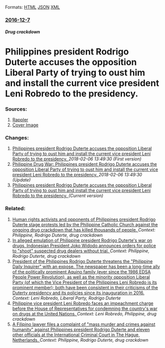 
Formats: [HTML](/news/2016/12/7/philippines-president-rodrigo-duterte-accuses-the-opposition-liberal-party-of-trying-to-oust-him-and-install-the-current-vice-president-leni.html)  [JSON](/news/2016/12/7/philippines-president-rodrigo-duterte-accuses-the-opposition-liberal-party-of-trying-to-oust-him-and-install-the-current-vice-president-leni.json)  [XML](/news/2016/12/7/philippines-president-rodrigo-duterte-accuses-the-opposition-liberal-party-of-trying-to-oust-him-and-install-the-current-vice-president-leni.xml)  

### [2016-12-7](/news/2016/12/7/index.md)

##### Drug crackdown
# Philippines president Rodrigo Duterte accuses the opposition Liberal Party of trying to oust him and install the current vice president Leni Robredo to the presidency. 




### Sources:

1. [Rappler](http://www.rappler.com/nation/154873-duterte-robredo-liberal-party-plot-oust)
1. [Cover Image](https://assets.rappler.com/4341ACD8B119411CA072D268EAC83637/img/A709351203CC476CB23399D54BC69BEC/duterte-cabinet-meeting-20160711-001.jpg)

### Changes:

1. [Philippines president Rodrigo Duterte accuses the opposition Liberal Party of trying to oust him and install the current vice president Leni Robredo to the presidency. ](/news/2016/12/7/philippines-president-rodrigo-duterte-accuses-the-opposition-liberal-party-of-trying-to-oust-him-and-install-the-current-vice-president-le.md) _2018-02-06 13:49:30 (First version)_
2. [Philippine Drug War: Philippines president Rodrigo Duterte accuses the opposition Liberal Party of trying to oust him and install the current vice president Leni Robredo to the presidency. ](/news/2016/12/7/philippine-drug-war-philippines-president-rodrigo-duterte-accuses-the-opposition-liberal-party-of-trying-to-oust-him-and-install-the-curren.md) _2018-02-06 13:49:30 (Update)_
2. [Philippines president Rodrigo Duterte accuses the opposition Liberal Party of trying to oust him and install the current vice president Leni Robredo to the presidency. ](/news/2016/12/7/philippines-president-rodrigo-duterte-accuses-the-opposition-liberal-party-of-trying-to-oust-him-and-install-the-current-vice-president-leni.md) _(Current version)_

### Related:

1. [Human rights activists and opponents of Philippines president Rodrigo Duterte stage protests led by the Philippine Catholic Church against the ongoing drug crackdown that has killed thousands of people. ](/news/2017/11/5/human-rights-activists-and-opponents-of-philippines-president-rodrigo-duterte-stage-protests-led-by-the-philippine-catholic-church-against-t.md) _Context: Philippine, Rodrigo Duterte, drug crackdown_
2. [In alleged emulation of Philippine president Rodrigo Duterte's war on drugs, Indonesian President Joko Widodo announces orders for police to "shoot" suspected drug dealers without trial. ](/news/2017/07/23/in-alleged-emulation-of-philippine-president-rodrigo-duterte-s-war-on-drugs-indonesian-president-joko-widodo-announces-orders-for-police-to.md) _Context: Philippine, Rodrigo Duterte, drug crackdown_
3. [President of the Philippines Rodrigo Duterte threatens the "Philippine Daily Inquirer" with an expose. The newspaper has been a long-time ally of the politically prominent Aquino family (ever since the 1986 EDSA People Power Revolution), as well as the minority opposition Liberal Party (of which the Vice President of the Philippines Leni Robredo is its prominent member); both have been consistent in their criticisms of the Duterty presidency and its policies since its inauguration in 2016. ](/news/2017/07/1/president-of-the-philippines-rodrigo-duterte-threatens-the-philippine-daily-inquirer-with-an-exposa-c-the-newspaper-has-been-a-long-time-a.md) _Context: Leni Robredo, Liberal Party, Rodrigo Duterte_
4. [Philippine vice president Leni Robredo faces an impeachment charge before the House of Representatives for condemning the country's war on drugs at the United Nations. ](/news/2017/05/2/philippine-vice-president-leni-robredo-faces-an-impeachment-charge-before-the-house-of-representatives-for-condemning-the-country-s-war-on-d.md) _Context: Leni Robredo, Philippine, drug crackdown_
5. [A Filipino lawyer files a complaint of "mass murder and crimes against humanity" against Philippines president Rodrigo Duterte and eleven other officials at the International Criminal Court in The Hague, Netherlands. ](/news/2017/04/24/a-filipino-lawyer-files-a-complaint-of-mass-murder-and-crimes-against-humanity-against-philippines-president-rodrigo-duterte-and-eleven-ot.md) _Context: Philippine, Rodrigo Duterte, drug crackdown_
